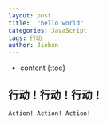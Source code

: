 ```yaml
---
layout: post
title:  "hello world"
categories: JavaScript
tags: 行动
author: Jiobxn
---
```


* content
{:toc}

## 行动！行动！行动！

```
Action! Action! Action!
```

